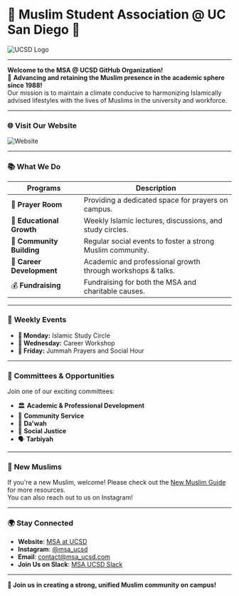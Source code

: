 # 🌙 Muslim Student Association @ UC San Diego 🏫

![UCSD Logo](https://upload.wikimedia.org/wikipedia/en/thumb/2/2a/UCSD_Logo.svg/1200px-UCSD_Logo.svg.png)

---

**Welcome to the MSA @ UCSD GitHub Organization!**  
🌟 **Advancing and retaining the Muslim presence in the academic sphere since 1988!**  
Our mission is to maintain a climate conducive to harmonizing Islamically advised lifestyles with the lives of Muslims in the university and workforce.

---

### 🌐 Visit Our Website
![Website]([https://msaucsd.com/](https://msaucsd.com/))

---

### 📚 **What We Do**

| **Programs**      | **Description**                                                        |
|-------------------|------------------------------------------------------------------------|
| 🕌 **Prayer Room** | Providing a dedicated space for prayers on campus.                     |
| 📖 **Educational Growth** | Weekly Islamic lectures, discussions, and study circles.       |
| 👥 **Community Building**  | Regular social events to foster a strong Muslim community.    |
| 💼 **Career Development**  | Academic and professional growth through workshops & talks.   |
| 💰 **Fundraising**        | Fundraising for both the MSA and charitable causes.            |

---

### 📅 **Weekly Events**  
* **📅 Monday:** Islamic Study Circle  
* **📅 Wednesday:** Career Workshop  
* **📅 Friday:** Jummah Prayers and Social Hour

---

### 🌟 **Committees & Opportunities**  
Join one of our exciting committees:
- 🏛️ **Academic & Professional Development**
- 🤝 **Community Service**
- 📢 **Da'wah**
- 🎨 **Social Justice**
- 🗣️ **Tarbiyah**

---

### 🤲 **New Muslims**  
If you're a new Muslim, welcome! Please check out the [New Muslim Guide](https://newmuslimguide.com) for more resources.  
You can also reach out to us on Instagram!

---

### 🌍 **Stay Connected**  
- **Website**: [MSA at UCSD](https://yourwebsitehere.com)  
- **Instagram**: [@msa_ucsd](https://instagram.com/msa_ucsd)  
- **Email**: contact@msa_ucsd.com  
- **Join Us on Slack**: [MSA UCSD Slack](https://join.slack.com/t/msa_ucsd)

---

**🎉 Join us in creating a strong, unified Muslim community on campus!**
